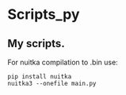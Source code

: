 # Scripts_py

## My scripts.
For nuitka compilation to .bin use:

```
pip install nuitka
nuitka3 --onefile main.py
```

